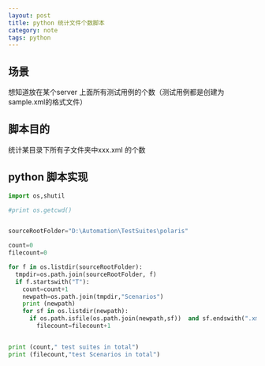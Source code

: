 ```yaml
---
layout: post
title: python 统计文件个数脚本
category: note
tags: python 
---
```

## 场景

想知道放在某个server 上面所有测试用例的个数（测试用例都是创建为sample.xml的格式文件）

## 脚本目的

统计某目录下所有子文件夹中xxx.xml 的个数


## python 脚本实现

```python
import os,shutil

#print os.getcwd()


sourceRootFolder="D:\Automation\TestSuites\polaris"

count=0
filecount=0

for f in os.listdir(sourceRootFolder):
  tmpdir=os.path.join(sourceRootFolder, f)
  if f.startswith("T"):
    count=count+1
    newpath=os.path.join(tmpdir,"Scenarios")
    print (newpath)
    for sf in os.listdir(newpath):
      if os.path.isfile(os.path.join(newpath,sf))  and sf.endswith(".xml") :
        filecount=filecount+1


print (count," test suites in total")
print (filecount,"test Scenarios in total")
```
